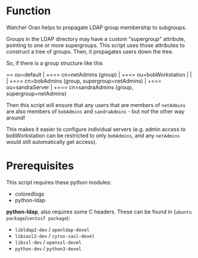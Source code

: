# Function
Watcher Oran helps to propagate LDAP group membership to subgroups.

Groups in the LDAP directory may have a custom "supergroup" attribute, pointing
to one or more supergroups. This script uses those attributes to construct a
tree of groups. Then, it propagates users down the tree.

So, if there is a group structure like this

== ou=default
   |
   +=== cn=netAdmins (group)
        |
        +=== ou=bobWorkstation
        |    |
        |    +=== cn=bobAdmins (group, supergroup=netAdmins)
        |
        +=== ou=sandraServer
             |
             +=== cn=sandraAdmins (group, supergroup=netAdmins)

Then this script will ensure that any users that are members of `netAdmins` are
also members of `bobAdmins` and `sandraAdmins` - but *not* the other way around!

This makes it easier to configure individual servers (e.g. admin access to
bobWorkstation can be restricted to only `bobAdmins`, and any `netAdmins` would
still automatically get access).

# Prerequisites
This script requires these python modules:

* coloredlogs
* python-ldap

**python-ldap**, also requires some C headers. These can be found in (`ubuntu package`/`centos7 package`):

* `libldap2-dev` / `openldap-devel`
* `libsasl2-dev` / `cyrus-sasl-devel`
* `libssl-dev` / `openssl-devel`
* `python-dev` / `python3-devel`